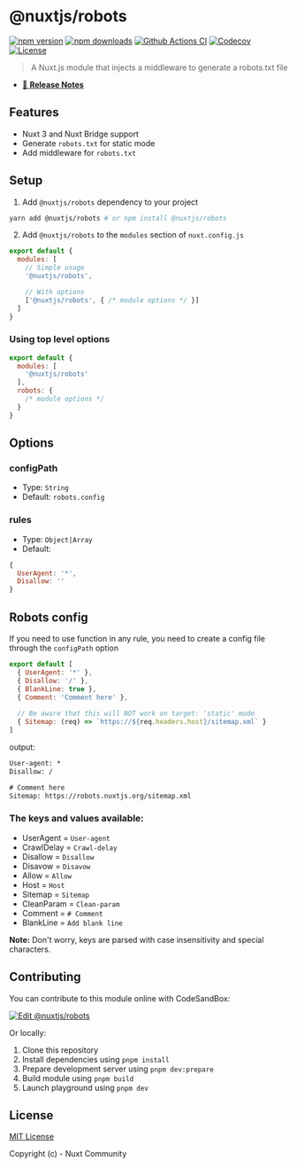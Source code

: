 # @nuxtjs/robots

[![npm version][npm-version-src]][npm-version-href]
[![npm downloads][npm-downloads-src]][npm-downloads-href]
[![Github Actions CI][github-actions-ci-src]][github-actions-ci-href]
[![Codecov][codecov-src]][codecov-href]
[![License][license-src]][license-href]

> A Nuxt.js module that injects a middleware to generate a robots.txt file

- [📖 **Release Notes**](./CHANGELOG.md)

## Features

- Nuxt 3 and Nuxt Bridge support
- Generate `robots.txt` for static mode
- Add middleware for `robots.txt`

## Setup

1. Add `@nuxtjs/robots` dependency to your project

```bash
yarn add @nuxtjs/robots # or npm install @nuxtjs/robots
```

2. Add `@nuxtjs/robots` to the `modules` section of `nuxt.config.js`

```js
export default {
  modules: [
    // Simple usage
    '@nuxtjs/robots',

    // With options
    ['@nuxtjs/robots', { /* module options */ }]
  ]
}
```

### Using top level options

```js
export default {
  modules: [
    '@nuxtjs/robots'
  ],
  robots: {
    /* module options */
  }
}
```

## Options

### configPath

- Type: `String`
- Default: `robots.config`

### rules

- Type: `Object|Array`
- Default: 
```js
{
  UserAgent: '*',
  Disallow: ''
}
```

## Robots config

If you need to use function in any rule, you need to create a config file through the `configPath` option

```js
export default [
  { UserAgent: '*' },
  { Disallow: '/' },
  { BlankLine: true },
  { Comment: 'Comment here' },
      
  // Be aware that this will NOT work on target: 'static' mode
  { Sitemap: (req) => `https://${req.headers.host}/sitemap.xml` }
]
```

output: 

```txt
User-agent: *
Disallow: /

# Comment here
Sitemap: https://robots.nuxtjs.org/sitemap.xml
```

### The keys and values available:

- UserAgent = `User-agent`
- CrawlDelay = `Crawl-delay`
- Disallow = `Disallow`
- Disavow = `Disavow`
- Allow = `Allow`
- Host = `Host`
- Sitemap = `Sitemap`
- CleanParam = `Clean-param`
- Comment = `# Comment`
- BlankLine = `Add blank line`

**Note:** Don't worry, keys are parsed with case insensitivity and special characters.

## Contributing

You can contribute to this module online with CodeSandBox:

[![Edit @nuxtjs/robots](https://codesandbox.io/static/img/play-codesandbox.svg)](https://codesandbox.io/s/github/nuxt-community/robots-module/?fontsize=14&hidenavigation=1&theme=dark)

Or locally:

1. Clone this repository
2. Install dependencies using `pnpm install`
3. Prepare development server using `pnpm dev:prepare`
4. Build module using `pnpm build`
5. Launch playground using `pnpm dev`

## License

[MIT License](./LICENSE)

Copyright (c) - Nuxt Community

<!-- Badges -->
[npm-version-src]: https://img.shields.io/npm/v/@nuxtjs/robots/latest.svg
[npm-version-href]: https://npmjs.com/package/@nuxtjs/robots

[npm-downloads-src]: https://img.shields.io/npm/dt/@nuxtjs/robots.svg
[npm-downloads-href]: https://npmjs.com/package/@nuxtjs/robots

[github-actions-ci-src]: https://github.com/nuxt-community/robots-module/workflows/ci/badge.svg
[github-actions-ci-href]: https://github.com/nuxt-community/robots-module/actions?query=workflow%3Aci

[codecov-src]: https://img.shields.io/codecov/c/github/nuxt-community/robots-module.svg
[codecov-href]: https://codecov.io/gh/nuxt-community/robots-module

[license-src]: https://img.shields.io/npm/l/@nuxtjs/robots.svg
[license-href]: https://npmjs.com/package/@nuxtjs/robots
